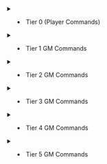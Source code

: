 <details>
<summary>

- Tier 0 (Player Commands)

</summary>

  - [!uptime](commands/uptime.md)

</details>
<details>
<summary>

- Tier 1 GM Commands

</summary>

  - [!changejob](commands/changejob.md)
  - [!currenttime](commands/currenttime.md)
  - [!getfishers](commands/getfishers.md)
  - [!getta](commands/getta.md)
  - [!hasitem](commands/hasitem.md)
  - [!masterjob](commands/masterjob.md)
  - [!messagestandard](commands/messagestandard.md)
  - [!return](commands/return.md)
  - [!setstage](commands/setstage.md)

</details>
<details>
<summary>

- Tier 2 GM Commands

</summary>

  - [!addkeyitem](commands/addkeyitem.md)
  - [!bring](commands/bring.md)
  - [!bringparty](commands/bringparty.md)
  - [!changesjob](commands/changesjob.md)
  - [!checkinstance](commands/checkinstance.md)
  - [!checklocalvar](commands/checklocalvar.md)
  - [!checkmission](commands/checkmission.md)
  - [!checkmissionstatus](commands/checkmissionstatus.md)
  - [!checkquest](commands/checkquest.md)
  - [!checkvar](commands/checkvar.md)
  - [!clearsession](commands/clearsession.md)
  - [!comehere](commands/comehere.md)
  - [!completemission](commands/completemission.md)
  - [!completequest](commands/completequest.md)
  - [!costume](commands/costume.md)
  - [!costume2](commands/costume2.md)
  - [!deliveritem](commands/deliveritem.md)
  - [!delkeyitem](commands/delkeyitem.md)
  - [!down](commands/down.md)
  - [!getcraftrank](commands/getcraftrank.md)
  - [!getfame](commands/getfame.md)
  - [!getquestvar](commands/getquestvar.md)
  - [!getskill](commands/getskill.md)
  - [!getwspoints](commands/getwspoints.md)
  - [!gmhome](commands/gmhome.md)
  - [!godmode](commands/godmode.md)
  - [!goto](commands/goto.md)
  - [!gotoname](commands/gotoname.md)
  - [!haskeyitem](commands/haskeyitem.md)
  - [!hastitle](commands/hastitle.md)
  - [!hide](commands/hide.md)
  - [!homepoint](commands/homepoint.md)
  - [!jail](commands/jail.md)
  - [!logoff](commands/logoff.md)
  - [!mount](commands/mount.md)
  - [!pardon](commands/pardon.md)
  - [!pos](commands/pos.md)
  - [!posfix](commands/posfix.md)
  - [!raise](commands/raise.md)
  - [!release](commands/release.md)
  - [!reset](commands/reset.md)
  - [!send](commands/send.md)
  - [!speed](commands/speed.md)
  - [!togglegm](commands/togglegm.md)
  - [!up](commands/up.md)
  - [!wallhack](commands/wallhack.md)
  - [!where](commands/where.md)
  - [!zone](commands/zone.md)

</details>
<details>
<summary>

- Tier 3 GM Commands

</summary>

  - [!adddynatime](commands/adddynatime.md)
  - [!afkcheck](commands/afkcheck.md)
  - [!delallinventory](commands/delallinventory.md)
  - [!delcontaineritems](commands/delcontaineritems.md)
  - [!delmission](commands/delmission.md)
  - [!delquest](commands/delquest.md)
  - [!despawnmob](commands/despawnmob.md)
  - [!equipjob](commands/equipjob.md)
  - [!garrison](commands/garrison.md)
  - [!getid](commands/getid.md)
  - [!getitemname](commands/getitemname.md)
  - [!getlocalvars](commands/getlocalvars.md)
  - [!getmod](commands/getmod.md)
  - [!getstats](commands/getstats.md)
  - [!gotoid](commands/gotoid.md)
  - [!hp](commands/hp.md)
  - [!immortal](commands/immortal.md)
  - [!mobhere](commands/mobhere.md)
  - [!setmissionstatus](commands/setmissionstatus.md)
  - [!setplayervar](commands/setplayervar.md)
  - [!setprogress](commands/setprogress.md)
  - [!setquestvar](commands/setquestvar.md)
  - [!tp](commands/tp.md)
  - [!yell](commands/yell.md)

</details>
<details>
<summary>

- Tier 4 GM Commands

</summary>

  - [!addallmaps](commands/addallmaps.md)
  - [!addallspells](commands/addallspells.md)
  - [!addallweaponskills](commands/addallweaponskills.md)
  - [!addcurrency](commands/addcurrency.md)
  - [!addeffect](commands/addeffect.md)
  - [!addfish](commands/addfish.md)
  - [!additem](commands/additem.md)
  - [!addmission](commands/addmission.md)
  - [!addquest](commands/addquest.md)
  - [!addspell](commands/addspell.md)
  - [!addtempitem](commands/addtempitem.md)
  - [!addtitle](commands/addtitle.md)
  - [!addweaponskillpoints](commands/addweaponskillpoints.md)
  - [!capallskills](commands/capallskills.md)
  - [!capskill](commands/capskill.md)
  - [!cp](commands/cp.md)
  - [!cs](commands/cs.md)
  - [!cs2](commands/cs2.md)
  - [!delcurrency](commands/delcurrency.md)
  - [!deleffect](commands/deleffect.md)
  - [!delitem](commands/delitem.md)
  - [!delspell](commands/delspell.md)
  - [!fafnir](commands/fafnir.md)
  - [!getenmity](commands/getenmity.md)
  - [!getpool](commands/getpool.md)
  - [!givegil](commands/givegil.md)
  - [!giveitem](commands/giveitem.md)
  - [!givexp](commands/givexp.md)
  - [!mission](commands/mission.md)
  - [!mp](commands/mp.md)
  - [!npchere](commands/npchere.md)
  - [!petgodmode](commands/petgodmode.md)
  - [!pettp](commands/pettp.md)
  - [!quest](commands/quest.md)
  - [!setallegiance](commands/setallegiance.md)
  - [!setbag](commands/setbag.md)
  - [!setcraftrank](commands/setcraftrank.md)
  - [!setfamelevel](commands/setfamelevel.md)
  - [!setgil](commands/setgil.md)
  - [!setlocalvar](commands/setlocalvar.md)
  - [!setmentor](commands/setmentor.md)
  - [!setmerits](commands/setmerits.md)
  - [!setmoblevel](commands/setmoblevel.md)
  - [!setmobmod](commands/setmobmod.md)
  - [!setmod](commands/setmod.md)
  - [!setrank](commands/setrank.md)
  - [!setskill](commands/setskill.md)
  - [!setuppvp](commands/setuppvp.md)
  - [!setweather](commands/setweather.md)
  - [!spawnmob](commands/spawnmob.md)
  - [!stun](commands/stun.md)
  - [!takegil](commands/takegil.md)
  - [!takexp](commands/takexp.md)
  - [!updateconquest](commands/updateconquest.md)

</details>
<details>
<summary>

- Tier 5 GM Commands

</summary>

  - [!addabytime](commands/addabytime.md)
  - [!addallatma](commands/addallatma.md)
  - [!addallattachments](commands/addallattachments.md)
  - [!addallmonstrosity](commands/addallmonstrosity.md)
  - [!addallmounts](commands/addallmounts.md)
  - [!addalltrusts](commands/addalltrusts.md)
  - [!addlights](commands/addlights.md)
  - [!addtreasure](commands/addtreasure.md)
  - [!ah](commands/ah.md)
  - [!animatenpc](commands/animatenpc.md)
  - [!animatesubnpc](commands/animatesubnpc.md)
  - [!animation](commands/animation.md)
  - [!breaklinkshell](commands/breaklinkshell.md)
  - [!build](commands/build.md)
  - [!checkinteraction](commands/checkinteraction.md)
  - [!chocobo](commands/chocobo.md)
  - [!chocoboraising](commands/chocoboraising.md)
  - [!cnation](commands/cnation.md)
  - [!completerecord](commands/completerecord.md)
  - [!crash](commands/crash.md)
  - [!entityvisual](commands/entityvisual.md)
  - [!exec](commands/exec.md)
  - [!gc_full](commands/gc_full.md)
  - [!gc_step](commands/gc_step.md)
  - [!getmobaction](commands/getmobaction.md)
  - [!getmobflags](commands/getmobflags.md)
  - [!getmobmod](commands/getmobmod.md)
  - [!givebonanzapearl](commands/givebonanzapearl.md)
  - [!givels](commands/givels.md)
  - [!givemagianitem](commands/givemagianitem.md)
  - [!inject](commands/inject.md)
  - [!injectaction](commands/injectaction.md)
  - [!instance](commands/instance.md)
  - [!menu_paginated](commands/menu_paginated.md)
  - [!menu](commands/menu.md)
  - [!messagebasic](commands/messagebasic.md)
  - [!messagespecial](commands/messagespecial.md)
  - [!minigame](commands/minigame.md)
  - [!mobskill](commands/mobskill.md)
  - [!mobsub](commands/mobsub.md)
  - [!monstrosity](commands/monstrosity.md)
  - [!packetmod](commands/packetmod.md)
  - [!posemannequin](commands/posemannequin.md)
  - [!promote](commands/promote.md)
  - [!provokeall](commands/provokeall.md)
  - [!reloadbattlefield](commands/reloadbattlefield.md)
  - [!reloaddefaultactions](commands/reloaddefaultactions.md)
  - [!reloadglobal](commands/reloadglobal.md)
  - [!reloadinteraction](commands/reloadinteraction.md)
  - [!reloadnavmesh](commands/reloadnavmesh.md)
  - [!reloadquest](commands/reloadquest.md)
  - [!reloadrecipes](commands/reloadrecipes.md)
  - [!rename](commands/rename.md)
  - [!resetlights](commands/resetlights.md)
  - [!setbattlefieldtime](commands/setbattlefieldtime.md)
  - [!setcapacitypoints](commands/setcapacitypoints.md)
  - [!setjobpoints](commands/setjobpoints.md)
  - [!setmobflags](commands/setmobflags.md)
  - [!setmusic](commands/setmusic.md)
  - [!setplayerlevel](commands/setplayerlevel.md)
  - [!setplayermodel](commands/setplayermodel.md)
  - [!setplayernation](commands/setplayernation.md)
  - [!sleep](commands/sleep.md)
  - [!time](commands/time.md)
  - [!trustengage](commands/trustengage.md)

</details>
